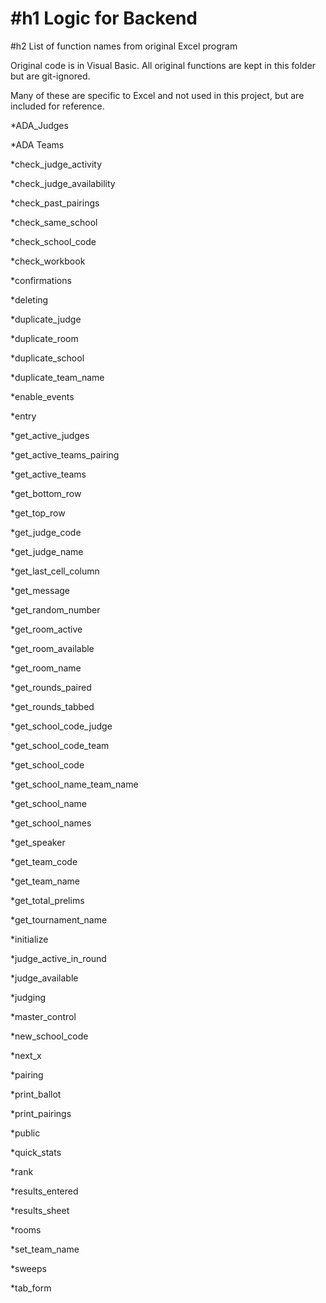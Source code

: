 #h1 Logic for Backend
======================

#h2 List of function names from original Excel program

Original code is in Visual Basic. All original functions are kept in this folder but are git-ignored.

Many of these are specific to Excel and not used in this project, but are included for reference.

*ADA_Judges

*ADA Teams

*check_judge_activity

*check_judge_availability

*check_past_pairings

*check_same_school

*check_school_code

*check_workbook

*confirmations

*deleting

*duplicate_judge

*duplicate_room

*duplicate_school

*duplicate_team_name

*enable_events

*entry

*get_active_judges

*get_active_teams_pairing

*get_active_teams

*get_bottom_row

*get_top_row

*get_judge_code

*get_judge_name

*get_last_cell_column

*get_message

*get_random_number

*get_room_active

*get_room_available

*get_room_name

*get_rounds_paired

*get_rounds_tabbed

*get_school_code_judge

*get_school_code_team

*get_school_code

*get_school_name_team_name

*get_school_name

*get_school_names

*get_speaker

*get_team_code

*get_team_name

*get_total_prelims

*get_tournament_name

*initialize

*judge_active_in_round

*judge_available

*judging

*master_control

*new_school_code

*next_x

*pairing

*print_ballot

*print_pairings

*public

*quick_stats

*rank

*results_entered

*results_sheet

*rooms

*set_team_name

*sweeps

*tab_form
